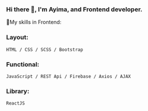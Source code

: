 ### Hi there 👋, I'm Ayima, and Frontend developer.

🌱My skills in Frontend:
  ### Layout: 
    HTML / CSS / SCSS / Bootstrap
  ### Functional: 
    JavaScript / REST Api / Firebase / Axios / AJAX
  ### Library: 
    ReactJS

